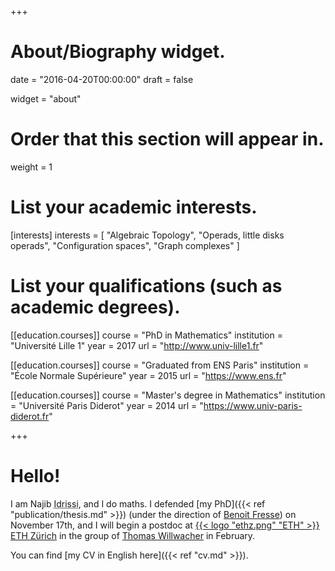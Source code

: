 +++
# About/Biography widget.

date = "2016-04-20T00:00:00"
draft = false

widget = "about"

# Order that this section will appear in.
weight = 1

# List your academic interests.
[interests]
  interests = [
    "Algebraic Topology",
    "Operads, little disks operads",
    "Configuration spaces",
    "Graph complexes"
  ]

# List your qualifications (such as academic degrees).
[[education.courses]]
  course = "PhD in Mathematics"
  institution = "Université Lille 1"
  year = 2017
  url = "http://www.univ-lille1.fr"

[[education.courses]]
  course = "Graduated from ENS Paris"
  institution = "École Normale Supérieure"
  year = 2015
  url = "https://www.ens.fr"

[[education.courses]]
  course = "Master's degree in Mathematics"
  institution = "Université Paris Diderot"
  year = 2014
  url = "https://www.univ-paris-diderot.fr"
 
+++

# Hello!

I am Najib <abbr title="My complete family name is ‘Idrissi Kaïtouni’ and it's possible to find it in some places, e.g. in my email address. I prefer to use only 'Idrissi' in academic settings for simplicity and to avoid some confusions – for example, automated systems thinking that ‘Idrissi’ is my middle name and that I should be called ‘NI Kaïtouni’...).">Idrissi</abbr>, and I do maths.
I defended [my PhD]({{< ref "publication/thesis.md" >}}) (under the direction of [Benoit Fresse](https://math.univ-lille1.fr/~fresse)) on November 17th, and I will begin a postdoc at [{{< logo "ethz.png" "ETH" >}} ETH Zürich](https://www.ethz.ch/) in the group of [Thomas Willwacher](https://people.math.ethz.ch/~wilthoma/) in February.

You can find [my CV in English here]({{< ref "cv.md" >}}).
